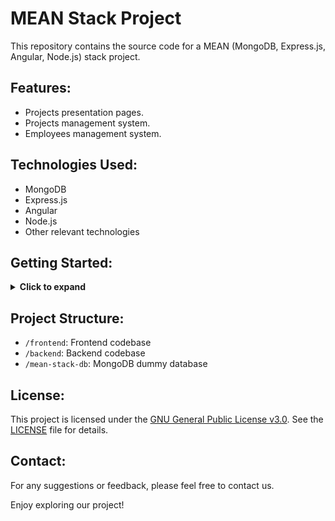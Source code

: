 # MEAN Stack Project

This repository contains the source code for a MEAN (MongoDB, Express.js, Angular, Node.js) stack project.

## Features:

- Projects presentation pages.
- Projects management system.
- Employees management system.

## Technologies Used:

- MongoDB
- Express.js
- Angular
- Node.js
- Other relevant technologies

## Getting Started:

<details>
  <summary><strong>Click to expand</strong></summary>

  ### Prerequisites:

  1. Make sure you have [Node.js](https://nodejs.org/) and [npm](https://www.npmjs.com/) installed on your machine.

  ### Installation:

  1. Clone the repository:

     ```bash
     git clone https://github.com/hussein-elmlah/mean-stack-company-management-system.git
     ```

  2. Navigate to the backend folder:

     ```bash
     cd mean-stack-company-management-system/backend
     ```

  3. Install backend dependencies:

     ```bash
     npm install
     ```

  4. Navigate to the frontend folder:

     ```bash
     cd ../frontend
     ```

  5. Install frontend dependencies:

     ```bash
     npm install
     ```

  ### Database Setup:

  1. Ensure you have MongoDB installed on your machine.

  2. Open MongoDB Compass.

  3. Connect to your local MongoDB server.

  4. In MongoDB Compass, create a new database named `mean-stack-db`.

  5. Import data into the `mean-stack-db` database using the files in the `mean-stack-db` folder.

     ```bash
     cd ../backend/mean-stack-db
     mongorestore --db mean-stack-db .
     ```

  ### Configuration:

  1. Configure your MongoDB connection in the `backend/config/db.js` file.

  ### Run the Application:

  1. Start the backend server:

     ```bash
     cd ../backend
     npm start
     ```

  2. Start the frontend development server:

     ```bash
     cd ../frontend
     npm start
     ```

  3. Open your browser and go to [http://localhost:4200](http://localhost:4200) to view the application.

  Now you're ready to explore and use the MEAN stack project! Enjoy!

</details>

## Project Structure:

- `/frontend`: Frontend codebase
- `/backend`: Backend codebase
- `/mean-stack-db`: MongoDB dummy database

## License:

This project is licensed under the [GNU General Public License v3.0](https://www.gnu.org/licenses/gpl-3.0.html). See the [LICENSE](./LICENSE) file for details.

## Contact:

For any suggestions or feedback, please feel free to contact us.

Enjoy exploring our project!
